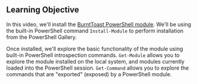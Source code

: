 ## Learning Objective

In this video, we'll install the [BurntToast PowerShell module](https://github.com/Windos/BurntToast).
We'll be using the built-in PowerShell command `Install-Module` to perform installation from the PowerShell Gallery.

Once installed, we'll explore the basic functionality of the module using built-in PowerShell introspection commands.
`Get-Module` allows you to explore the module installed on the local system, and modules currently loaded into the PowerShell session.
`Get-Command` allows you to explore the commands that are "exported" (exposed) by a PowerShell module.